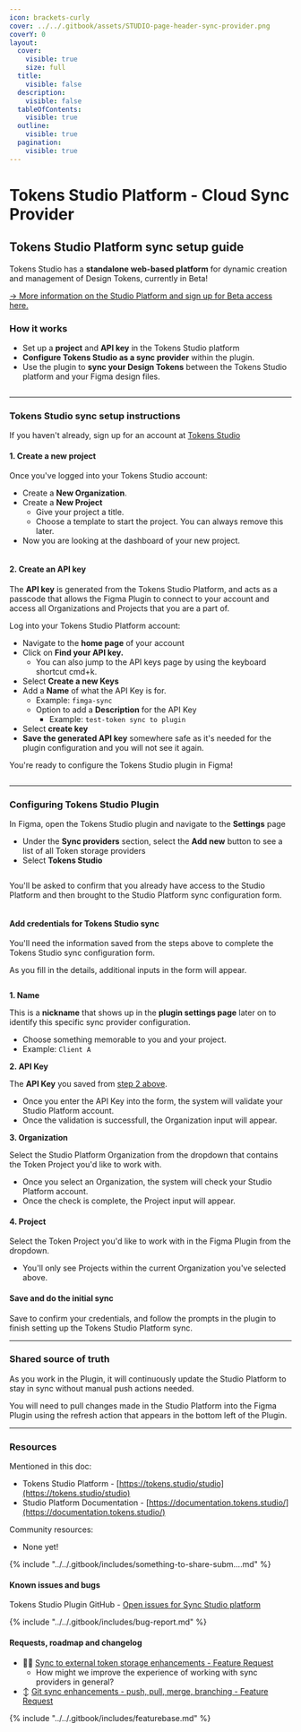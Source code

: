 ```yaml
---
icon: brackets-curly
cover: ../../.gitbook/assets/STUDIO-page-header-sync-provider.png
coverY: 0
layout:
  cover:
    visible: true
    size: full
  title:
    visible: false
  description:
    visible: false
  tableOfContents:
    visible: true
  outline:
    visible: true
  pagination:
    visible: true
---
```


# Tokens Studio Platform - Cloud Sync Provider

## Tokens Studio Platform sync setup guide

Tokens Studio has a **standalone web-based platform** for dynamic creation and management of Design Tokens, currently in Beta!

[→ More information on the Studio Platform and sign up for Beta access here.](https://tokens.studio/studio)



### How it works

* Set up a **project** and **API key** in the Tokens Studio platform
* **Configure Tokens Studio as a sync provider** within the plugin.
* Use the plugin to **sync your Design Tokens** between the Tokens Studio platform and your Figma design files.

<figure><img src="../../.gitbook/assets/sync-studio-platform-header.png" alt=""><figcaption></figcaption></figure>

***

### Tokens Studio sync setup instructions

If you haven't already, sign up for an account at [Tokens Studio](https://app.tokens.studio/)

#### 1. Create a new project

Once you've logged into your Tokens Studio account:

* Create a **New Organization**.
* Create a **New Project**
  * Give your project a title.
  * Choose a template to start the project. You can always remove this later.&#x20;
* Now you are looking at the dashboard of your new project.





<figure><img src="broken-reference" alt=""><figcaption></figcaption></figure>

#### 2. Create an API key

The **API key** is generated from the Tokens Studio Platform, and acts as a passcode that allows the Figma Plugin to connect to your account and access all Organizations and Projects that you are a part of.

Log into your Tokens Studio Platform account:

* Navigate to the **home page** of your account
* Click on **Find your API key.**&#x20;
  * You can also jump to the API keys page by using the keyboard shortcut cmd+k.
* Select **Create a new Keys**
* Add a **Name** of what the API Key is for.
  * Example: `fimga-sync`
  * Option to add a **Description** for the API Key
    * Example: `test-token sync to plugin`
* Select **create key**
* **Save the generated API key** somewhere safe as it's needed for the plugin configuration and you will not see it again.&#x20;

You're ready to configure the Tokens Studio plugin in Figma!



<figure><img src="../../.gitbook/assets/studio-dashboard.png" alt=""><figcaption></figcaption></figure>

***

### Configuring Tokens Studio Plugin

In Figma, open the Tokens Studio plugin and navigate to the **Settings** page

* Under the **Sync providers** section, select the **Add new** button to see a list of all Token storage providers
* Select **Tokens Studio**

<figure><img src="../../.gitbook/assets/settings-page-studioplatform-v2-0.png" alt=""><figcaption></figcaption></figure>

You'll be asked to confirm that you already have access to the Studio Platform and then brought to the Studio Platform sync configuration form.&#x20;

<figure><img src="../../.gitbook/assets/sync-studioPlatform-Empty-v2-5-1.png" alt=""><figcaption></figcaption></figure>



#### Add credentials for Tokens Studio sync

You'll need the information saved from the steps above to complete the Tokens Studio sync configuration form.

As you fill in the details, additional inputs in the form will appear.&#x20;

<figure><img src="../../.gitbook/assets/sync-studio-annotated-v2-5-1.png" alt=""><figcaption></figcaption></figure>

**1. Name**

This is a **nickname** that shows up in the **plugin settings page** later on to identify this specific sync provider configuration.

* Choose something memorable to you and your project.
* Example: `Client A`



**2. API Key**

The **API Key** you saved from [step 2 above](sync-cloud-studio-platform.md#id-2.-create-an-api-key).

* Once you enter the API Key into the form, the system will validate your Studio Platform account.&#x20;
* Once the validation is successfull, the Organization input will appear.&#x20;



**3. Organization**

Select the Studio Platform Organization from the dropdown that contains the Token Project you'd like to work with.&#x20;

* Once you select an Organization, the system will check your Studio Platform account.&#x20;
* Once the check is complete, the Project input will appear.&#x20;



#### 4. Project

Select the Token Project you'd like to work with in the Figma Plugin from the dropdown.&#x20;

* You'll only see Projects within the current Organization you've selected above.&#x20;



#### Save and do the initial sync

Save to confirm your credentials, and follow the prompts in the plugin to finish setting up the Tokens Studio Platform sync.

***



### Shared source of truth

As you work in the Plugin, it will continuously update the Studio Platform to stay in sync without manual push actions needed.

You will need to pull changes made in the Studio Platform into the Figma Plugin using the refresh action  that appears in the bottom left of the Plugin.



***

### Resources

Mentioned in this doc:

* Tokens Studio Platform - [https://tokens.studio/studio](https://tokens.studio/studio)
* Studio Platform Documentation - [https://documentation.tokens.studio/](https://documentation.tokens.studio/)



Community resources:

* None yet!

{% include "../../.gitbook/includes/something-to-share-subm....md" %}



#### Known issues and bugs

Tokens Studio Plugin GitHub - [Open issues for Sync Studio platform](https://github.com/tokens-studio/figma-plugin/labels/sync%20tokens%20studio%20\(beta\))

{% include "../../.gitbook/includes/bug-report.md" %}



#### Requests, roadmap and changelog

* 🧑‍💻 [Sync to external token storage enhancements - Feature Request](https://tokensstudio.featurebase.app/p/sync-external-storage-enhancements)
  * How might we improve the experience of working with sync providers in general?
* ↕️ [Git sync enhancements - push, pull, merge, branching - Feature Request](https://feedback.tokens.studio/p/git-sync-enhancements)

{% include "../../.gitbook/includes/featurebase.md" %}
